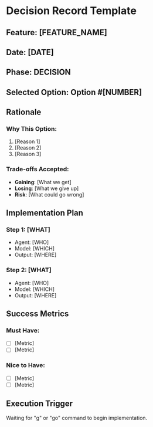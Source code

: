 # Decision Record Template

## Feature: [FEATURE_NAME]
## Date: [DATE]
## Phase: DECISION

## Selected Option: Option #[NUMBER]

## Rationale

### Why This Option:
1. [Reason 1]
2. [Reason 2]
3. [Reason 3]

### Trade-offs Accepted:
- **Gaining**: [What we get]
- **Losing**: [What we give up]
- **Risk**: [What could go wrong]

## Implementation Plan

### Step 1: [WHAT]
- Agent: [WHO]
- Model: [WHICH]
- Output: [WHERE]

### Step 2: [WHAT]
- Agent: [WHO]
- Model: [WHICH]
- Output: [WHERE]

## Success Metrics

### Must Have:
- [ ] [Metric]
- [ ] [Metric]

### Nice to Have:
- [ ] [Metric]
- [ ] [Metric]

## Execution Trigger

Waiting for "g" or "go" command to begin implementation.
